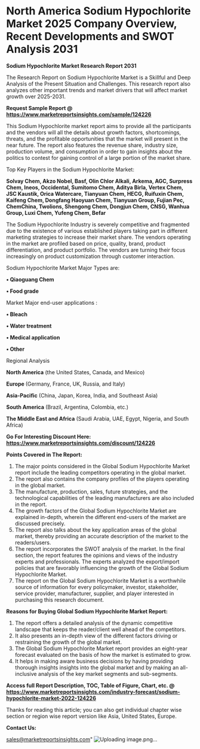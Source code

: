 # North America Sodium Hypochlorite Market 2025 Company Overview, Recent Developments and SWOT Analysis 2031

<strong>Sodium Hypochlorite Market Research Report 2031</strong>

The Research Report on Sodium Hypochlorite Market is a Skillful and Deep Analysis of the Present Situation and Challenges. This research report also analyzes other important trends and market drivers that will affect market growth over 2025-2031.

<strong>Request Sample Report @ <a href=https://www.marketreportsinsights.com/sample/124226>https://www.marketreportsinsights.com/sample/124226</a></strong>

This Sodium Hypochlorite market report aims to provide all the participants and the vendors will all the details about growth factors, shortcomings, threats, and the profitable opportunities that the market will present in the near future. The report also features the revenue share, industry size, production volume, and consumption in order to gain insights about the politics to contest for gaining control of a large portion of the market share.

Top Key Players in the Sodium Hypochlorite Market:

<strong>Solvay Chem, Akzo Nobel, Basf, Olin Chlor Alkali, Arkema, AGC, Surpress Chem, Ineos, Occidental, Sumitomo Chem, Aditya Birla, Vertex Chem, JSC Kaustik, Orica Watercare, Tianyuan Chem, HECG, Ruifuxin Chem, Kaifeng Chem, Dongfang Haoyuan Chem, Tianyuan Group, Fujian Pec, ChemChina, Twolions, Shengong Chem, Dongjun Chem, CNSG, Wanhua Group, Luxi Chem, Yufeng Chem, Befar</strong>

The Sodium Hypochlorite Industry is severely competitive and fragmented due to the existence of various established players taking part in different marketing strategies to increase their market share. The vendors operating in the market are profiled based on price, quality, brand, product differentiation, and product portfolio. The vendors are turning their focus increasingly on product customization through customer interaction.

Sodium Hypochlorite Market Major Types are:

<strong>• Qiaoguang Chem

• Food grade</strong>

Market Major end-user applications :

<strong>• Bleach

• Water treatment

• Medical application

• Other</strong>

Regional Analysis

</u><strong><b>North America</b></strong> (the United States, Canada, and Mexico)

<strong><b>Europe </b></strong>(Germany, France, UK, Russia, and Italy)

<strong><b>Asia-Pacific</b></strong> (China, Japan, Korea, India, and Southeast Asia)

<strong><b>South America</b></strong> (Brazil, Argentina, Colombia, etc.)

<strong><b>The Middle East and Africa</b></strong> (Saudi Arabia, UAE, Egypt, Nigeria, and South Africa)

<strong>Go For Interesting Discount Here: <a href=https://www.marketreportsinsights.com/discount/124226>https://www.marketreportsinsights.com/discount/124226</a></strong>

<strong>Points Covered in The Report:</strong>
<ol>
  <li>The major points considered in the Global Sodium Hypochlorite Market report include the leading competitors operating in the global market.</li>
  <li>The report also contains the company profiles of the players operating in the global market.</li>
  <li>The manufacture, production, sales, future strategies, and the technological capabilities of the leading manufacturers are also included in the report.</li>
  <li>The growth factors of the Global Sodium Hypochlorite Market are explained in-depth, wherein the different end-users of the market are discussed precisely.</li>
  <li>The report also talks about the key application areas of the global market, thereby providing an accurate description of the market to the readers/users.</li>
  <li>The report incorporates the SWOT analysis of the market. In the final section, the report features the opinions and views of the industry experts and professionals. The experts analyzed the export/import policies that are favorably influencing the growth of the Global Sodium Hypochlorite Market.</li>
  <li>The report on the Global Sodium Hypochlorite Market is a worthwhile source of information for every policymaker, investor, stakeholder, service provider, manufacturer, supplier, and player interested in purchasing this research document.</li>
</ol>
<strong>Reasons for Buying Global Sodium Hypochlorite Market Report:</strong>

<ol>
  <li>The report offers a detailed analysis of the dynamic competitive landscape that keeps the reader/client well ahead of the competitors.</li>
  <li>It also presents an in-depth view of the different factors driving or restraining the growth of the global market.</li>
  <li>The Global Sodium Hypochlorite Market report provides an eight-year forecast evaluated on the basis of how the market is estimated to grow.</li>
  <li>It helps in making aware business decisions by having providing thorough insights insights into the global market and by making an all-inclusive analysis of the key market segments and sub-segments.</li>
</ol>
<strong>Access full Report Description, TOC, Table of Figure, Chart, etc. @ <a href=https://www.marketreportsinsights.com/industry-forecast/sodium-hypochlorite-market-2022-124226>https://www.marketreportsinsights.com/industry-forecast/sodium-hypochlorite-market-2022-124226</a></strong>


Thanks for reading this article; you can also get individual chapter wise section or region wise report version like Asia, United States, Europe.

<strong>Contact Us:</strong>

sales@marketreportsinsights.com"
![Uploading image.png…]()
